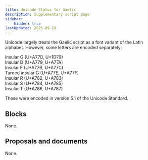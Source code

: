 ```yaml
---
title: Unicode Status for Gaelic
description: Supplementary script page
sidebar:
    hidden: true
lastUpdated: 2025-09-19
---
```


Unicode largely treats the Gaelic script as a font variant of the Latin alphabet. However, some letters are encoded separately:

Insular G (U+A77D, U+1D79)<br />
Insular D (U+A779, U+A77A)<br />
Insular F (U+A77B, U+A77C)<br />
Turned insular G (U+A77E, U+A77F)<br />
Insular R (U+A782, U+A783)<br />
Insular S (U+A784, U+A785)<br />
Insular T (U+A786, U+A787)

These were encoded in version 5.1 of the Unicode Standard.

## Blocks

None.

## Proposals and documents

None.
